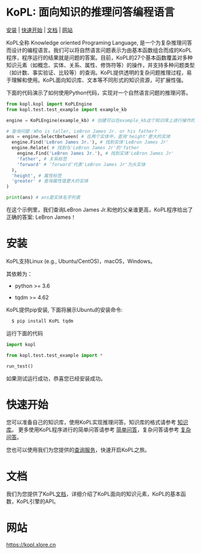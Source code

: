 # KoPL: 面向知识的推理问答编程语言 

[安装](#安装) | [快速开始](#快速开始) | [文档](#文档) | [网站](#网站)

KoPL全称 Knowledge oriented Programing Language, 是一个为复杂推理问答而设计的编程语言。我们可以将自然语言问题表示为由基本函数组合而成的KoPL程序，程序运行的结果就是问题的答案。目前，KoPL的27个基本函数覆盖对多种知识元素（如概念、实体、关系、属性、修饰符等）的操作，并支持多种问题类型（如计数、事实验证、比较等）的查询。KoPL提供透明的复杂问题推理过程，易于理解和使用。KoPL面向知识库、文本等不同形式的知识资源，可扩展性强。

下面的代码演示了如何使用Python代码，实现对一个自然语言问题的推理问答。

```python
from kopl.kopl import KoPLEngine
from kopl.test.test_example import example_kb

engine = KoPLEngine(example_kb) # 创建可以在example_kb这个知识库上进行操作的engine示例

# 查询问题：Who is taller, LeBron James Jr. or his father?
ans = engine.SelectBetween( # 在两个实体中，查询'height'更大的实体
  engine.Find('LeBron James Jr.'), # 找到实体'LeBron James Jr'
  engine.Relate( # 找到与'LeBron James Jr'的'father
    engine.Find('LeBron James Jr.'), # 找到实体'LeBron James Jr'
    'father', # 关系标签
    'forward' # ’forward‘代表'LeBron James Jr'为头实体
  ),
  'height', # 属性标签
  'greater' # 查询属性值更大的实体
)

print(ans) # ans是实体名字列表

```

在这个示例里，我们查询LeBron James Jr.和他的父亲谁更高，KoPL程序给出了正确的答案: LeBron James！

# 安装

KoPL支持Linux (e.g., Ubuntu/CentOS)，macOS，Windows。

其依赖为：

* python >= 3.6

* tqdm >= 4.62


KoPL提供pip安装, 下面将展示Ubuntu的安装命令:

```bash
  $ pip install KoPL tqdm
```

运行下面的代码

```python
import kopl

from kopl.test.test_example import *

run_test()
```
如果测试运行成功，恭喜您已经安装成功。

# 快速开始
您可以准备自己的知识库，使用KoPL实现推理问答。知识库的格式请参考 [知识库](https://kopl.xlore.cn/doc/4_helloworld.html#id1)。
更多使用KoPL程序进行的简单问答请参考 [简单问答](https://kopl.xlore.cn/doc/5_example.html#id2)，复杂问答请参考 [复杂问答](https://kopl.xlore.cn/doc/5_example.html#id8)。

您也可以使用我们为您提供的[查询服务](https://kopl.xlore.cn/queryService)，快速开启KoPL之旅。

# 文档
我们为您提供了KoPL[文档](https://kopl.xlore.cn/doc/index.html)，详细介绍了KoPL面向的知识元素，KoPL的基本函数，KoPL引擎的API。

# 网站
https://kopl.xlore.cn
